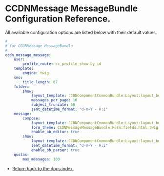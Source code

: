 CCDNMessage MessageBundle Configuration Reference.
==================================================

All available configuration options are listed below with their default values.

``` yml
#        
# for CCDNMessage MessageBundle      
#
ccdn_message_message:  
    user:
        profile_route: cc_profile_show_by_id
    template:
        engine: twig
	seo:
		title_length: 67
    folder:
        show:
            layout_template: CCDNComponentCommonBundle:Layout:layout_body_right.html.twig
            messages_per_page: 10
            subject_truncate: 50
            sent_datetime_format: "d-m-Y - H:i"
    message:
        compose:
            layout_template: CCDNComponentCommonBundle:Layout:layout_body_right.html.twig
            form_theme: CCDNMessageMessageBundle:Form:fields.html.twig
			enable_bb_editor: true
        show:
            layout_template: CCDNComponentCommonBundle:Layout:layout_body_right.html.twig
            sent_datetime_format: "d-m-Y - H:i"
			enable_bb_parser: true
    quotas:
        max_messages: 100

```

- [Return back to the docs index](index.md).
